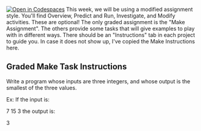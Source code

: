 [![Open in Codespaces](https://classroom.github.com/assets/launch-codespace-2972f46106e565e64193e422d61a12cf1da4916b45550586e14ef0a7c637dd04.svg)](https://classroom.github.com/open-in-codespaces?assignment_repo_id=16339952)
This week, we will be using a modified assignment style.  You'll find Overview, Predict and Run, Investigate, and Modify activities.  These are optional!  The only graded assignment is the "Make Assignment".  The others provide some tasks that will give examples to play with in different ways.  There should be an "Instructions" tab in each project to guide you.  In case it does not show up, I've copied the Make Instructions here.


## Graded Make Task Instructions

Write a program whose inputs are three integers, and whose output is the smallest of the three values.

Ex: If the input is:

7 15 3
the output is:

3